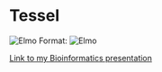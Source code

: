# Tessel

![Elmo](/Desktop/Elmo.jpeg)
Format: ![Elmo](https://m.media-amazon.com/images/S/aplus-media/vc/6ee642df-333d-4f84-a381-4281b32b94aa._SR300,300_.png)


[Link to my Bioinformatics presentation](Bioinformatics[Dani_Tessel_2018].pptx)
